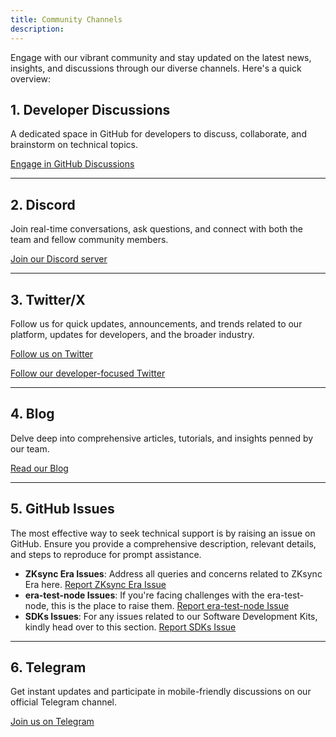 ```yaml
---
title: Community Channels
description:
---
```


Engage with our vibrant community and stay updated on the latest news, insights, and discussions through our diverse channels. Here's a quick overview:

## **1. Developer Discussions**

A dedicated space in GitHub for developers to discuss, collaborate, and brainstorm on technical topics.

[Engage in GitHub Discussions](https://github.com/zkSync-Community-Hub/zksync-developers/discussions)

<hr class="horizontal-rule" />

## **2. Discord**

Join real-time conversations, ask questions, and connect with both the team and fellow community members.

[Join our Discord server](https://join.zksync.dev/)

<hr class="horizontal-rule" />

## **3. Twitter/X**

Follow us for quick updates, announcements, and trends related to our platform, updates for developers, and the broader industry.

[Follow us on Twitter](https://twitter.com/zksync)

[Follow our developer-focused Twitter](https://twitter.com/zkSyncDevs)

<hr class="horizontal-rule" />

## **4. Blog**

Delve deep into comprehensive articles, tutorials, and insights penned by our team.

[Read our Blog](https://zksync.mirror.xyz/)

<hr class="horizontal-rule" />

## **5. GitHub Issues**

The most effective way to seek technical support is by raising an issue on GitHub. Ensure you provide a comprehensive description,
relevant details, and steps to reproduce for prompt assistance.

- **ZKsync Era Issues**: Address all queries and concerns related to ZKsync Era here. [Report ZKsync Era Issue](https://github.com/matter-labs/zksync-era/issues)
- **era-test-node Issues**: If you're facing challenges with the era-test-node, this is the place to raise them. [Report era-test-node Issue](https://github.com/matter-labs/era-test-node/issues)
- **SDKs Issues**: For any issues related to our Software Development Kits, kindly head over to this section. [Report SDKs Issue](https://github.com/zksync-sdk)

<hr class="horizontal-rule" />

## **6. Telegram**

Get instant updates and participate in mobile-friendly discussions on our official Telegram channel.

[Join us on Telegram](https://t.me/zksync)
